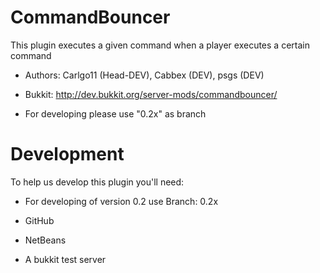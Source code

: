 CommandBouncer
==============
This plugin executes a given command when a player executes a certain command

+ Authors: Carlgo11 (Head-DEV), Cabbex (DEV), psgs (DEV)

+ Bukkit: http://dev.bukkit.org/server-mods/commandbouncer/

+ For developing please use "0.2x" as branch

Development
==============

To help us develop this plugin you'll need:

- For developing of version 0.2 use Branch: 0.2x

- GitHub

- NetBeans

- A bukkit test server
